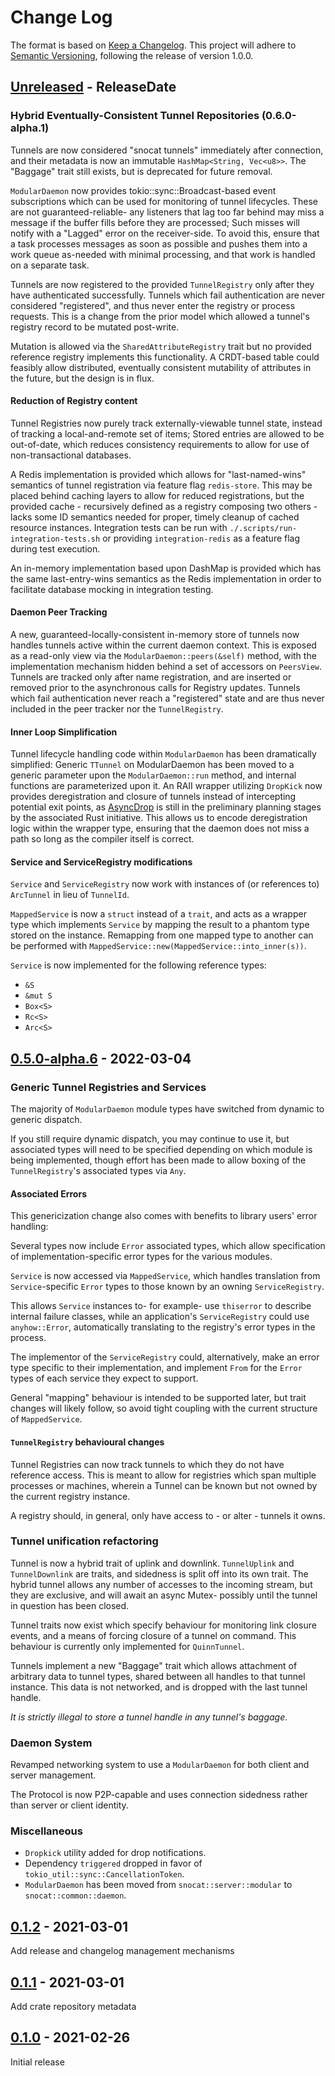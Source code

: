 # Change Log
The format is based on [Keep a Changelog](http://keepachangelog.com/).
This project will adhere to [Semantic Versioning](http://semver.org/),
following the release of version 1.0.0.

<!-- next-header -->

## [Unreleased] - ReleaseDate

### Hybrid Eventually-Consistent Tunnel Repositories (0.6.0-alpha.1)
Tunnels are now considered "snocat tunnels" immediately after connection,
and their metadata is now an immutable `HashMap<String, Vec<u8>>`.
The "Baggage" trait still exists, but is deprecated for future removal.

`ModularDaemon` now provides tokio::sync::Broadcast-based event subscriptions
which can be used for monitoring of tunnel lifecycles.
These are not guaranteed-reliable- any listeners that lag too far behind may
miss a message if the buffer fills before they are processed; Such misses will
notify with a "Lagged" error on the receiver-side. To avoid this, ensure that a
task processes messages as soon as possible and pushes them into a work queue
as-needed with minimal processing, and that work is handled on a separate task.

Tunnels are now registered to the provided `TunnelRegistry` only after they have
authenticated successfully.
Tunnels which fail authentication are never considered "registered", and thus
never enter the registry or process requests. This is a change from the prior
model which allowed a tunnel's registry record to be mutated post-write.

Mutation is allowed via the `SharedAttributeRegistry` trait but no provided
reference registry implements this functionality. A CRDT-based table could
feasibly allow distributed, eventually consistent mutability of attributes
in the future, but the design is in flux.

#### Reduction of Registry content
Tunnel Registries now purely track externally-viewable tunnel state, instead of
tracking a local-and-remote set of items; Stored entries are allowed to be out-of-date,
which reduces consistency requirements to allow for use of non-transactional databases.

A Redis implementation is provided which allows for "last-named-wins" semantics of tunnel
registration via feature flag `redis-store`.
This may be placed behind caching layers to allow for reduced registrations, but the
provided cache - recursively defined as a registry composing two others - lacks some
ID semantics needed for proper, timely cleanup of cached resource instances.
Integration tests can be run with `./.scripts/run-integration-tests.sh` or providing
`integration-redis` as a feature flag during test execution.

An in-memory implementation based upon DashMap is provided which has the same
last-entry-wins semantics as the Redis implementation in order to facilitate
database mocking in integration testing.

#### Daemon Peer Tracking
A new, guaranteed-locally-consistent in-memory store of tunnels now handles
tunnels active within the current daemon context.
This is exposed as a read-only view via the `ModularDaemon::peers(&self)` method,
with the implementation mechanism hidden behind a set of accessors on `PeersView`.
Tunnels are tracked only after name registration, and are inserted or removed
prior to the asynchronous calls for Registry updates.
Tunnels which fail authentication never reach a "registered" state and are
thus never included in the peer tracker nor the `TunnelRegistry`.


#### Inner Loop Simplification
Tunnel lifecycle handling code within `ModularDaemon` has been dramatically simplified:
Generic `TTunnel` on ModularDaemon has been moved to a generic parameter upon the
`ModularDaemon::run` method, and internal functions are parameterized upon it.
An RAII wrapper utilizing `DropKick` now provides deregistration and closure of tunnels
instead of intercepting potential exit points, as
[AsyncDrop](https://rust-lang.github.io/async-fundamentals-initiative/roadmap/async_drop.html)
is still in the preliminary planning stages by the associated Rust initiative.
This allows us to encode deregistration logic within the wrapper type, ensuring
that the daemon does not miss a path so long as the compiler itself is correct.

#### Service and ServiceRegistry modifications

`Service` and `ServiceRegistry` now work with instances of (or references to) `ArcTunnel` in lieu of `TunnelId`.

`MappedService` is now a `struct` instead of a `trait`, and acts as a wrapper type which implements
`Service` by mapping the result to a phantom type stored on the instance. Remapping from one mapped
type to another can be performed with `MappedService::new(MappedService::into_inner(s))`.

`Service` is now implemented for the following reference types:
- `&S`
- `&mut S`
- `Box<S>`
- `Rc<S>`
- `Arc<S>`

## [0.5.0-alpha.6] - 2022-03-04

### Generic Tunnel Registries and Services
The majority of `ModularDaemon` module types have switched from dynamic to generic dispatch.

If you still require dynamic dispatch, you may continue to use it, but associated types
will need to be specified depending on which module is being implemented, though effort
has been made to allow boxing of the `TunnelRegistry`'s associated types via `Any`.

#### Associated Errors

This genericization change also comes with benefits to library users' error handling:

Several types now include `Error` associated types, which allow specification of
implementation-specific error types for the various modules.

`Service` is now accessed via `MappedService`, which handles translation from
`Service`-specific `Error` types to those known by an owning `ServiceRegistry`.

This allows `Service` instances to- for example- use `thiserror` to describe internal
failure classes, while an application's `ServiceRegistry` could use `anyhow::Error`,
automatically translating to the registry's error types in the process.

The implementor of the `ServiceRegistry` could, alternatively, make an error type
specific to their implementation, and implement `From` for the `Error` types of
each service they expect to support.

General "mapping" behaviour is intended to be supported later, but trait changes will
likely follow, so avoid tight coupling with the current structure of `MappedService`.

#### `TunnelRegistry` behavioural changes

Tunnel Registries can now track tunnels to which they do not have reference access.
This is meant to allow for registries which span multiple processes or machines,
wherein a Tunnel can be known but not owned by the current registry instance.

A registry should, in general, only have access to - or alter - tunnels it owns.

### Tunnel unification refactoring
Tunnel is now a hybrid trait of uplink and downlink.
`TunnelUplink` and `TunnelDownlink` are traits, and sidedness is split
off into its own trait. The hybrid tunnel allows any number of accesses
to the incoming stream, but they are exclusive, and will await an async
Mutex- possibly until the tunnel in question has been closed.

Tunnel traits now exist which specify behaviour for monitoring link
closure events, and a means of forcing closure of a tunnel on command.
This behaviour is currently only implemented for `QuinnTunnel`.

Tunnels implement a new "Baggage" trait which allows attachment of arbitrary
data to tunnel types, shared between all handles to that tunnel instance.
This data is not networked, and is dropped with the last tunnel handle.

_It is strictly illegal to store a tunnel handle in any tunnel's baggage_.

### Daemon System
Revamped networking system to use a `ModularDaemon` for both client and server management.

The Protocol is now P2P-capable and uses connection sidedness rather than server or client identity.

### Miscellaneous

- `Dropkick` utility added for drop notifications.
- Dependency `triggered` dropped in favor of `tokio_util::sync::CancellationToken`.
- `ModularDaemon` has been moved from `snocat::server::modular` to `snocat::common::daemon`.


## [0.1.2] - 2021-03-01
Add release and changelog management mechanisms

## [0.1.1] - 2021-03-01
Add crate repository metadata

## [0.1.0] - 2021-02-26
Initial release

<!-- next-url -->
[Unreleased]: https://github.com/Microsoft/snocat/compare/snocat-v0.5.0-alpha.6...HEAD
[0.5.0-alpha.6]: https://github.com/Microsoft/snocat/compare/snocat-v0.1.2...snocat-v0.5.0-alpha.6
[0.1.2]: https://github.com/Microsoft/snocat/compare/v0.1.1...snocat-v0.1.2
[0.1.1]: https://github.com/microsoft/snocat/compare/855fc4beacf4f568a08e848193fba65e6e840fd1...v0.1.1
[0.1.0]: https://github.com/microsoft/snocat/compare/b8d28e83c0bf7010d86eaddcdd212fe72848f6bb...855fc4beacf4f568a08e848193fba65e6e840fd1

